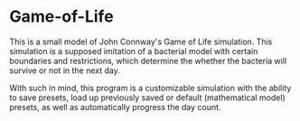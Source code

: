 # Game-of-Life

This is a small model of John Connway's Game of Life simulation. This simulation is a supposed imitation of a bacterial model with certain boundaries and restrictions,
which determine the whether the bacteria will survive or not in the next day.

With such in mind, this program is a customizable simulation with the ability to save presets, load up previously saved or default (mathematical model) presets, as well
as automatically progress the day count.

